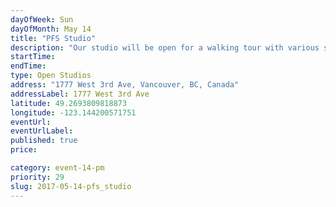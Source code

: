```yaml
---
dayOfWeek: Sun
dayOfMonth: May 14
title: "PFS Studio"
description: "Our studio will be open for a walking tour with various spaces set up with projects in progress with a person to answer general questions. We will have a looping slide show of award-winning projects and someone to present and answer questions in the main meeting space. "
startTime: 
endTime: 
type: Open Studios
address: "1777 West 3rd Ave, Vancouver, BC, Canada"
addressLabel: 1777 West 3rd Ave
latitude: 49.2693809818873
longitude: -123.144200571751
eventUrl: 
eventUrlLabel: 
published: true
price: 

category: event-14-pm
priority: 29
slug: 2017-05-14-pfs_studio
---
```

